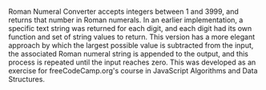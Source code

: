 Roman Numeral Converter accepts integers between 1 and 3999, and returns that number in Roman numerals.
In an earlier implementation, a specific text string was returned for each digit, and each digit had its own function and set of string values to return. This version has a more elegant approach by which the largest possible value is subtracted from the input, the associated Roman numeral string is appended to the output, and this process is repeated until the input reaches zero.
This was developed as an exercise for freeCodeCamp.org's course in JavaScript Algorithms and Data Structures.